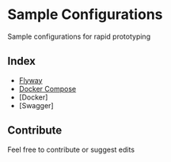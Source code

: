 # Sample Configurations

Sample configurations for rapid prototyping

## Index

- [Flyway](./migrations-flyway)
- [Docker Compose](./docker-compose)
- [Docker]
- [Swagger]

## Contribute

Feel free to contribute or suggest edits
